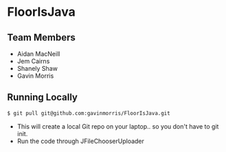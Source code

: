 # FloorIsJava

## Team Members
* Aidan MacNeill
* Jem Cairns
* Shanely Shaw
* Gavin Morris

## Running Locally
```sh
$ git pull git@github.com:gavinmorris/FloorIsJava.git
```
* This will create a local Git repo on your laptop.. so you don't have to git init.
* Run the code through JFileChooserUploader
